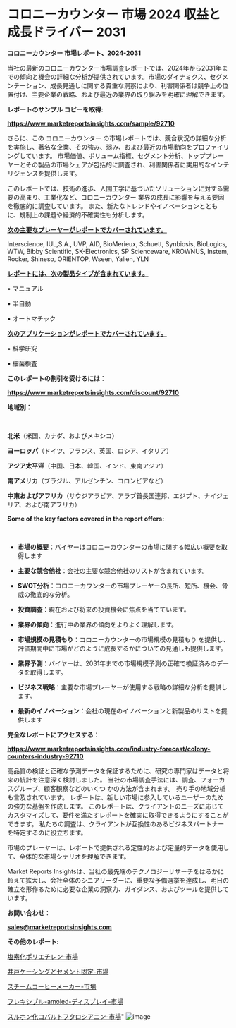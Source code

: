 # コロニーカウンター 市場 2024 収益と成長ドライバー 2031

<strong>コロニーカウンター 市場レポート、2024-2031</strong>

当社の最新のコロニーカウンター市場調査レポートでは、2024年から2031年までの傾向と機会の詳細な分析が提供されています。市場のダイナミクス、セグメンテーション、成長見通しに関する貴重な洞察により、利害関係者は競争上の位置付け、主要企業の戦略、および最近の業界の取り組みを明確に理解できます。



<strong>レポートのサンプル コピーを取得:</strong> <a href=https://www.marketreportsinsights.com/sample/92710>

<strong><u>https://www.marketreportsinsights.com/sample/92710</u></strong></a>

さらに、この コロニーカウンター の市場レポートでは、競合状況の詳細な分析を実施し、著名な企業、その強み、弱み、および最近の市場動向をプロファイリングしています。 市場価値、ボリューム指標、セグメント分析、トッププレーヤーとその製品の市場シェアが包括的に調査され、利害関係者に実用的なインテリジェンスを提供します。

このレポートでは、技術の進歩、人間工学に基づいたソリューションに対する需要の高まり、工業化など、コロニーカウンター 業界の成長に影響を与える要因を徹底的に調査しています。 また、新たなトレンドやイノベーションとともに、規制上の課題や経済的不確実性も分析します。



<strong><u>次の主要なプレーヤーがレポートでカバーされています。</u></strong>

Interscience, IUL,S.A., UVP, AID, BioMerieux, Schuett, Synbiosis, BioLogics, WTW, Bibby Scientific, SK-Electronics, SP Scienceware, KROWNUS, Instem, Rocker, Shineso, ORIENTOP, Wseen, Yalien, YLN



<strong><u><b>レポートには、次の製品タイプが含まれています。</b></u></strong>

• マニュアル

• 半自動

• オートマチック



<strong><u><b>次のアプリケーションがレポートでカバーされています。</b></u></strong>

• 科学研究

• 細菌検査



<strong><b>このレポートの割引を受けるには：</b></strong>

<a href=https://www.marketreportsinsights.com/discount/92710>

<strong><u>https://www.marketreportsinsights.com/discount/92710</u></strong></a>



<strong>地域別：</strong>

<strong> </strong>



<strong>北米</strong>（米国、カナダ、およびメキシコ）



<strong>ヨーロッパ</strong>（ドイツ、フランス、英国、ロシア、イタリア）



<strong>アジア太平洋</strong>（中国、日本、韓国、インド、東南アジア）



<strong>南アメリカ</strong>（ブラジル、アルゼンチン、コロンビアなど）



<strong>中東およびアフリカ</strong>（サウジアラビア、アラブ首長国連邦、エジプト、ナイジェリア、および南アフリカ）



<strong>Some of the key factors covered in the report offers:</strong>

<strong> </strong>
<ul>
  <li>

<strong>市場の概要</strong>：バイヤーはコロニーカウンターの市場に関する幅広い概要を取得します</li>
  <li>

<strong>主要な競合他社</strong>：会社の主要な競合他社のリストが含まれています。</li>
  <li>

<strong>SWOT分析</strong>：コロニーカウンターの市場プレーヤーの長所、短所、機会、脅威の徹底的な分析。</li>
  <li>

<strong>投資調査</strong>：現在および将来の投資機会に焦点を当てています。</li>
  <li>

<strong>業界の傾向</strong>：進行中の業界の傾向をよりよく理解します。</li>
  <li>

<strong>市場規模の見積もり</strong>：コロニーカウンターの市場規模の見積もり を提供し、評価期間中に市場がどのように成長するかについての見通しも提供します。</li>
  <li>

<strong>業界予測</strong>：バイヤーは、2031年までの市場規模予測の正確で検証済みのデータを取得します。</li>
  <li>

<strong>ビジネス戦略</strong>：主要な市場プレーヤーが使用する戦略の詳細な分析を提供します。</li>
  <li>

<strong>最新のイノベーション</strong>：会社の現在のイノベーションと新製品のリストを提供します</li>
</ul>


<strong>完全なレポートにアクセスする</strong>：

<a href=https://www.marketreportsinsights.com/industry-forecast/colony-counters-industry-92710>

<strong><u>https://www.marketreportsinsights.com/industry-forecast/colony-counters-industry-92710</u></strong></a>

高品質の検証と正確な予測データを保証するために、研究の専門家はデータと将来の統計を注意深く検討しました。 当社の市場調査手法には、調査、フォーカスグループ、顧客観察などのいくつ かの方法が含まれます。 売り手の地域分析も言及されています。 レポートは、新しい市場に参入しているユーザーのための強力な基盤を作成します。 このレポートは、クライアントのニーズに応じてカスタマイズして、要件を満たすレポートを確実に取得できるようにすることができます。 私たちの調査は、クライアントが互換性のあるビジネスパートナーを特定するのに役立ちます。

市場のプレーヤーは、レポートで提供される定性的および定量的データを使用して、全体的な市場シナリオを理解できます。

Market Reports Insightsは、当社の最先端のテクノロジーリサーチをはるかに超えて拡大し、会社全体のシニアリーダーに、重要な予備選挙を達成し、明日の確立を形作るために必要な企業の洞察力、ガイダンス、およびツールを提供しています。



<strong><b>お問い合わせ</b></strong>：

<a href=mailto:sales@marketreportsinsights.com>

<strong><u>sales@marketreportsinsights.com</u></strong></a>



<strong>その他のレポート:</strong>

<a href=https://www.linkedin.com/pulse/塩素化ポリエチレン-市場-2030-年までの需要に焦点を当てた-2023-年調査レポート-josuf/>塩素化ポリエチレン-市場</a>

<a href=https://www.linkedin.com/pulse/井戸ケーシングとセメント固定-市場-2023-年のダイナミクスとビジネストレンド-ypahf/>井戸ケーシングとセメント固定-市場</a>

<a href=https://www.linkedin.com/pulse/スチームコーヒーメーカー-市場-2023-年のダイナミクスとビジネストレンド-dtecf/>スチームコーヒーメーカー-市場</a>

<a href=https://www.linkedin.com/pulse/フレキシブル-amoled-ディスプレイ-市場-2023-収益と成長ドライバー-wx9kf/>フレキシブル-amoled-ディスプレイ-市場</a>

<a href=https://www.linkedin.com/pulse/スルホン化コバルトフタロシアニン-市場-2030-年までの需要に焦点を当てた-2023-年調査レポート-pr-news-hub-cpagf/>スルホン化コバルトフタロシアニン-市場</a>"
![image](https://github.com/keshav9650/Market--Growth/assets/164496465/613d8838-57e5-480c-ba9c-dfbf4b9775a5)
